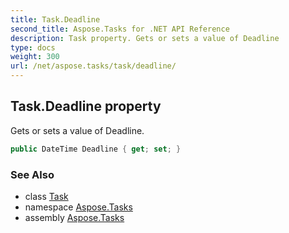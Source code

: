 ```yaml
---
title: Task.Deadline
second_title: Aspose.Tasks for .NET API Reference
description: Task property. Gets or sets a value of Deadline
type: docs
weight: 300
url: /net/aspose.tasks/task/deadline/
---
```

## Task.Deadline property

Gets or sets a value of Deadline.

```csharp
public DateTime Deadline { get; set; }
```

### See Also

* class [Task](../)
* namespace [Aspose.Tasks](../../task/)
* assembly [Aspose.Tasks](../../../)


